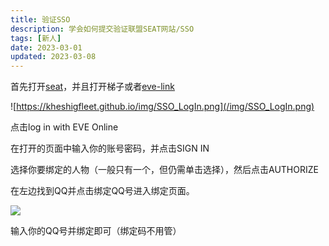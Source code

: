 ```yaml
---
title: 验证SSO
description: 学会如何提交验证联盟SEAT网站/SSO
tags: [新人]
date: 2023-03-01
updated: 2023-03-08
---
```


首先打开[seat](https://seat.winterco.space/auth/login)，并且打开梯子或者[eve-link](eve-link.com)

![https://kheshigfleet.github.io/img/SSO_LogIn.png](/img/SSO_LogIn.png)

点击log in with EVE Online

在打开的页面中输入你的账号密码，并点击SIGN IN

选择你要绑定的人物（一般只有一个，但仍需单击选择），然后点击AUTHORIZE

在左边找到QQ并点击绑定QQ号进入绑定页面。

![](/img/SSO_QQ.png)

输入你的QQ号并绑定即可（绑定码不用管）
